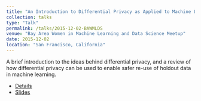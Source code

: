 ```yaml
---
title: "An Introduction to Differential Privacy as Applied to Machine Learning"
collection: talks
type: "Talk"
permalink: /talks/2015-12-02-BAWMLDS
venue: "Bay Area Women in Machine Learning and Data Science Meetup"
date: 2015-12-02
location: "San Francisco, California"
---
```


A brief introduction to the ideas behind differential privacy, and a review of how differential privacy can be used to enable safer re-use of holdout data in machine learning.

* [Details](https://www.meetup.com/Bay-Area-Women-in-Machine-Learning-and-Data-Science/events/226616323/)
* [Slides](http://winvector.github.io/DiffPriv/DiffPriv.pdf)